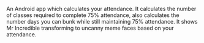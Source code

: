 An Android app which calculates your attendance. 
It calculates the number of classes required to complete 75% attendance, also calculates the number days you can bunk while still maintaining 75% attendance.
It shows Mr Incredible transforming to uncanny meme faces based on your attendance.

